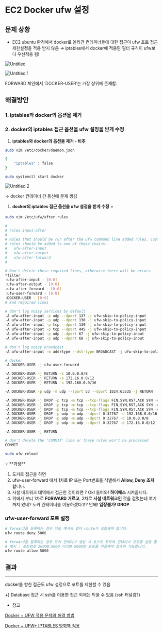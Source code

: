 # EC2 Docker ufw 설정

## 문제 상황

- EC2 ubuntu 환경에서 docker로 올라간 컨테이너들에 대한 접근이 ufw 포트 접근 제한설정을 적용 받지 않음
  → iptables에서 docker에 적용된 필터 규칙이 ufw보다 우선적용 됨!

![Untitled](https://i.imgur.com/ZdB1Pks.png)

![Untitled 1](https://i.imgur.com/vd5BHnV.png)

FORWARD 체인에서 ‘DOCKER-USER’는 가장 상위에 존재함.

## 해결방안

### 1. iptables와 docker의 옵션을 제거

### 2. docker의 iptables 접근 옵션을 ufw 설정을 받게 수정

1. **iptables와 docker의 옵션을 제거 - 비추**

```bash
sudo vim /etc/docker/daemon.json
```

```bash
{
    "iptables" : false
}
```

```bash
sudo systemctl start docker
```

![Untitled 2](https://i.imgur.com/toBsI5b.png)

→ docker 컨테이너 간 통신에 문제 생김

1. **docker의 iptables 접근 옵션을 ufw 설정을 받게 수정** ⭐

```bash
sudo vim /etc/ufw/after.rules
```

```bash
#
# rules.input-after
#
# Rules that should be run after the ufw command line added rules. Custom
# rules should be added to one of these chains:
#   ufw-after-input
#   ufw-after-output
#   ufw-after-forward
#

# Don't delete these required lines, otherwise there will be errors
*filter
:ufw-after-input - [0:0]
:ufw-after-output - [0:0]
:ufw-after-forward - [0:0]
:ufw-user-forward - [0:0]
:DOCKER-USER - [0:0]
# End required lines

# don't log noisy services by default
-A ufw-after-input -p udp --dport 137 -j ufw-skip-to-policy-input
-A ufw-after-input -p udp --dport 138 -j ufw-skip-to-policy-input
-A ufw-after-input -p tcp --dport 139 -j ufw-skip-to-policy-input
-A ufw-after-input -p tcp --dport 445 -j ufw-skip-to-policy-input
-A ufw-after-input -p udp --dport 67 -j ufw-skip-to-policy-input
-A ufw-after-input -p udp --dport 68 -j ufw-skip-to-policy-input

# don't log noisy broadcast
-A ufw-after-input -m addrtype --dst-type BROADCAST -j ufw-skip-to-policy-input

# docker
-A DOCKER-USER -j ufw-user-forward

-A DOCKER-USER -j RETURN -s 10.0.0.0/8
-A DOCKER-USER -j RETURN -s 172.16.0.0/12
-A DOCKER-USER -j RETURN -s 192.168.0.0/16

-A DOCKER-USER -p udp -m udp --sport 53 --dport 1024:65535 -j RETURN

-A DOCKER-USER -j DROP -p tcp -m tcp --tcp-flags FIN,SYN,RST,ACK SYN -d 192.168.0.0/16
-A DOCKER-USER -j DROP -p tcp -m tcp --tcp-flags FIN,SYN,RST,ACK SYN -d 10.0.0.0/8
-A DOCKER-USER -j DROP -p tcp -m tcp --tcp-flags FIN,SYN,RST,ACK SYN -d 172.16.0.0/12
-A DOCKER-USER -j DROP -p udp -m udp --dport 0:32767 -d 192.168.0.0/16
-A DOCKER-USER -j DROP -p udp -m udp --dport 0:32767 -d 10.0.0.0/8
-A DOCKER-USER -j DROP -p udp -m udp --dport 0:32767 -d 172.16.0.0/12

-A DOCKER-USER -j RETURN

# don't delete the 'COMMIT' line or these rules won't be processed
COMMIT
```

```bash
sudo ufw reload
```

<aside>
💡 **과정**

1. 도커로 접근을 하면
2. ufw-user-forward 에서 1차로 IP 또는 Port번호를 식별해서 **Allow, Deny 조치**합니다.
3. 사설 네트워크 대역에서 접근한 것이라면 ? Ok! 들어와! **하이패스** 시켜줍니다.
4. 위에서 부터 1차로 **FORWARD 거르고**, 2차로 **사설 네트워크인** 것을 걸렀는데 여기까지 왔네? 도커 컨테이너를 이용하겠다고? 안돼! **입장불가! DROP**
</aside>

### ufw-user-forward 포트 설정

```bash
# forward를 등록하는 경우 다음 예시와 같이 route가 포함돼야 합니다.
ufw route deny 5000

# forward를 등록하는 경우 도커 컨테이너 생성 시 호스트 포트와 컨테이너 포트를 설정 할 텐데, 지정 한 포트 중 '컨테이너 포트'로 등록을 해줘야 합니다.
# 예시 : 포트번호 20000:5000 이라면 5000번 포트를 허용해야 접속이 가능합니다.
ufw route allow 5000
```

## 결과

---

docker를 향한 접근도 ufw 설정으로 포트를 제한할 수 있음

+) Database 접근 시 ssh를 이용한 접근 외에는 막을 수 있음 (ssh 터널링?)

- 참고

[Docker + UFW 적용 문제와 해결 방법](https://d-life93.tistory.com/431)

[Docker + UFW+ IPTABLES 방화벽 적용](https://d-life93.tistory.com/466)
